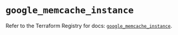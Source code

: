 # `google_memcache_instance`

Refer to the Terraform Registry for docs: [`google_memcache_instance`](https://registry.terraform.io/providers/hashicorp/google/6.19.0/docs/resources/memcache_instance).

